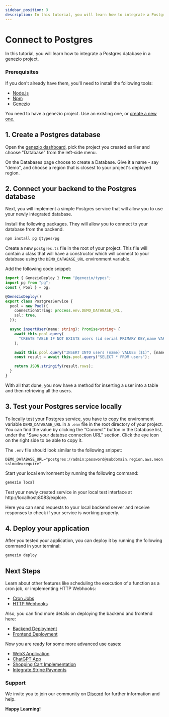 ```yaml
---
sidebar_position: 3
description: In this tutorial, you will learn how to integrate a Postgres database using Neon in a genezio project.
---
```


# Connect to Postgres

<head>
  <title>Connect to Postgres (Powered by Neon) | Genezio Documentation</title>
</head>
In this tutorial, you will learn how to integrate a Postgres database in a genezio project.

### Prerequisites

If you don't already have them, you'll need to install the following tools:

- [Node.js](https://nodejs.org/en/download/current)
- [Npm](https://docs.npmjs.com/downloading-and-installing-node-js-and-npm)
- [Genezio](/docs/getting-started)

You need to have a genezio project. Use an existing one, or [create a new one.](/docs/getting-started)

## 1. Create a Postgres database

Open the [genezio dashboard](https://app.genez.io/dashboard), pick the project you created earlier and choose "Database" from the left-side menu.

On the Databases page choose to create a Database. Give it a name - say "demo", and choose a region that is closest to your project's deployed region.

## 2. Connect your backend to the Postgres database

Next, you will implement a simple Postgres service that will allow you to use your newly integrated database.

Install the following packages. They will allow you to connect to your database from the backend.

```bash
npm install pg @types/pg
```

Create a new `postgres.ts` file in the root of your project. This file will contain a class that will have a constructor which will connect to your database using the `DEMO_DATABASE_URL` environment variable.

Add the following code snippet:

<!-- {% code title="postgres.ts" lineNumbers="true" %} -->

```typescript title="postgres.ts" showLineNumbers
import { GenezioDeploy } from "@genezio/types";
import pg from "pg";
const { Pool } = pg;

@GenezioDeploy()
export class PostgresService {
  pool = new Pool({
    connectionString: process.env.DEMO_DATABASE_URL,
    ssl: true,
  });

  async insertUser(name: string): Promise<string> {
    await this.pool.query(
      "CREATE TABLE IF NOT EXISTS users (id serial PRIMARY KEY,name VARCHAR(255))"
    );

    await this.pool.query("INSERT INTO users (name) VALUES ($1)", [name]);
    const result = await this.pool.query("SELECT * FROM users");

    return JSON.stringify(result.rows);
  }
}
```

<!-- {% endcode %} -->

With all that done, you now have a method for inserting a user into a table and then retrieving all the users.

## 3. Test your Postgres service locally

To locally test your Postgres service, you have to copy the environment variable `DEMO_DATABASE_URL` in a `.env` file in the root directory of your project. You can find the value by clicking the "Connect" button in the Database list, under the "Save your databse connection URL" section. Click the eye icon on the right side to be able to copy it.

The `.env` file should look similar to the following snippet:

<!-- {% code title=".env" %} -->

```fallback title=".env"
DEMO_DATABASE_URL="postgres://admin:password@subdomain.region.aws.neon.tech/demo?sslmode=require"
```

<!-- {% endcode %} -->

Start your local environment by running the following command:

```bash
genezio local
```

Test your newly created service in your local test interface at http://localhost:8083/explore.

Here you can send requests to your local backend server and receive responses to check if your service is working properly.

## 4. Deploy your application

After you tested your application, you can deploy it by running the following command in your terminal:

```bash
genezio deploy
```

## Next Steps

Learn about other features like scheduling the execution of a function as a cron job, or implementing HTTP Webhooks:

- [Cron Jobs](/docs/genezio-typesafe/cron-methods)
- [HTTP Webhooks](/docs/genezio-typesafe/http-methods-webhooks)

Also, you can find more details on deploying the backend and frontend here:

- [Backend Deployment](/docs/features/backend-deployment)
- [Frontend Deployment](/docs/features/frontend-deployment)

Now you are ready for some more advanced use cases:

- [Web3 Application](https://genezio.com/blog/create-your-first-web3-app/)
- [ChatGPT App](https://genezio.com/blog/create-your-first-app-using-chatgpt/)
- [Shopping Cart Implementation](https://genezio.com/blog/implement-a-shopping-cart-using-typescript-redis-and-react/)
- [Integrate Stripe Payments](https://genezio.com/blog/integrate-stripe-payments/)

### Support <a href="#support" id="support"></a>

We invite you to join our community on [Discord](https://discord.gg/uc9H5YKjXv) for further information and help.

**Happy Learning!**
